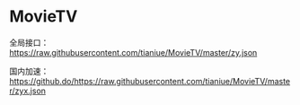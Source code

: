 # MovieTV

全局接口：https://raw.githubusercontent.com/tianiue/MovieTV/master/zy.json

国内加速：https://github.do/https://raw.githubusercontent.com/tianiue/MovieTV/master/zyx.json
